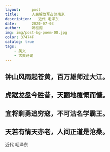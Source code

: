 ```yaml
---
layout:     post
title:      人民解放军占领南京
description:   近代 毛泽东
date:       2020-07-03
author:     听松阁
img: img/post-bg-poem-08.jpg
color: 37474F
catalog: true
tags:
    - 美文
    - 古典诗词
---
```


## 钟山风雨起苍黄，百万雄师过大江。
## 虎踞龙盘今胜昔，天翻地覆慨而慷。
## 宜将剩勇追穷寇，不可沽名学霸王。
## 天若有情天亦老，人间正道是沧桑。

近代 毛泽东